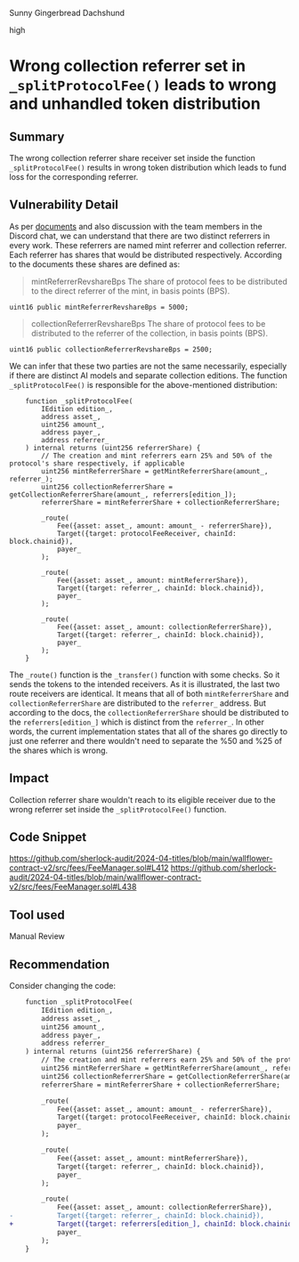 Sunny Gingerbread Dachshund

high

# Wrong collection referrer set in `_splitProtocolFee()` leads to wrong and unhandled token distribution

## Summary
The wrong collection referrer share receiver set inside the function `_splitProtocolFee()` results in wrong token distribution which leads to fund loss for the corresponding referrer.
## Vulnerability Detail
As per [documents](https://github.com/sherlock-audit/2024-04-titles/blob/main/wallflower-contract-v2/docs/src/src/fees/FeeManager.sol/contract.FeeManager.md) and also discussion with the team members in the Discord chat, we can understand that there are two distinct referrers in every work. These referrers are named mint referrer and collection referrer. Each referrer has shares that would be distributed respectively.
According to the documents these shares are defined as:
>mintReferrerRevshareBps
The share of protocol fees to be distributed to the direct referrer of the mint, in basis points (BPS).

`uint16 public mintReferrerRevshareBps = 5000;`
>collectionReferrerRevshareBps
The share of protocol fees to be distributed to the referrer of the collection, in basis points (BPS).

`uint16 public collectionReferrerRevshareBps = 2500;`

We can infer that these two parties are not the same necessarily, especially if there are distinct AI models and separate collection editions. 
The function `_splitProtocolFee()` is responsible for the above-mentioned distribution:

```Solidity
    function _splitProtocolFee(
        IEdition edition_,
        address asset_,
        uint256 amount_,
        address payer_,
        address referrer_
    ) internal returns (uint256 referrerShare) {
        // The creation and mint referrers earn 25% and 50% of the protocol's share respectively, if applicable
        uint256 mintReferrerShare = getMintReferrerShare(amount_, referrer_);
        uint256 collectionReferrerShare = getCollectionReferrerShare(amount_, referrers[edition_]);
        referrerShare = mintReferrerShare + collectionReferrerShare;

        _route(
            Fee({asset: asset_, amount: amount_ - referrerShare}),
            Target({target: protocolFeeReceiver, chainId: block.chainid}),
            payer_
        );

        _route(
            Fee({asset: asset_, amount: mintReferrerShare}),
            Target({target: referrer_, chainId: block.chainid}),
            payer_
        );

        _route(
            Fee({asset: asset_, amount: collectionReferrerShare}),
            Target({target: referrer_, chainId: block.chainid}),
            payer_
        );
    }
```
The `_route()` function is the `_transfer()` function with some checks. So it sends the tokens to the intended receivers.
As it is illustrated, the last two route receivers are identical. It means that all of both `mintReferrerShare` and `collectionReferrerShare` are distributed to the `referrer_` address. But according to the docs, the `collectionReferrerShare` should be distributed to the `referrers[edition_]` which is distinct from the `referrer_`.
In other words, the current implementation states that all of the shares go directly to just one referrer and there wouldn't need to separate the %50 and %25 of the shares which is wrong.
## Impact
Collection referrer share wouldn't reach to its eligible receiver due to the wrong referrer set inside the `_splitProtocolFee()` function.
## Code Snippet
https://github.com/sherlock-audit/2024-04-titles/blob/main/wallflower-contract-v2/src/fees/FeeManager.sol#L412
https://github.com/sherlock-audit/2024-04-titles/blob/main/wallflower-contract-v2/src/fees/FeeManager.sol#L438
## Tool used
Manual Review

## Recommendation
Consider changing the code:

```diff
    function _splitProtocolFee(
        IEdition edition_,
        address asset_,
        uint256 amount_,
        address payer_,
        address referrer_
    ) internal returns (uint256 referrerShare) {
        // The creation and mint referrers earn 25% and 50% of the protocol's share respectively, if applicable
        uint256 mintReferrerShare = getMintReferrerShare(amount_, referrer_);
        uint256 collectionReferrerShare = getCollectionReferrerShare(amount_, referrers[edition_]);
        referrerShare = mintReferrerShare + collectionReferrerShare;

        _route(
            Fee({asset: asset_, amount: amount_ - referrerShare}),
            Target({target: protocolFeeReceiver, chainId: block.chainid}),
            payer_
        );

        _route(
            Fee({asset: asset_, amount: mintReferrerShare}),
            Target({target: referrer_, chainId: block.chainid}),
            payer_
        );

        _route(
            Fee({asset: asset_, amount: collectionReferrerShare}),
-           Target({target: referrer_, chainId: block.chainid}),
+           Target({target: referrers[edition_], chainId: block.chainid}),
            payer_
        );
    }
```
